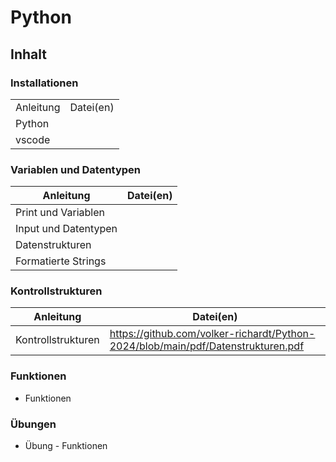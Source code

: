 <html>
  <head>
    <meta http-equiv="content-type" content="text/html; charset=windows-1252">
  </head>
  <body>
    <h1 id="python">Python</h1>
    <h2 id="inhalt">Inhalt</h2>
    <h3 id="installationen">Installationen</h3>
    <table>
      <tbody>
        <tr>
          <td>Anleitung</td>
          <td>Datei(en)</td>
        </tr>
        <tr>
          <td>Python</td>
          <td><br>
          </td>
        </tr>
        <tr>
          <td>vscode</td>
          <td><br>
          </td>
        </tr>
      </tbody>
    </table>
    <h3 id="variablen-und-datentypen">Variablen und Datentypen</h3>
    <table>
      <thead>
        <tr>
          <th>Anleitung</th>
          <th>Datei(en)</th>
        </tr>
      </thead>
      <tbody>
        <tr>
          <td>Print und Variablen</td>
          <td><br>
          </td>
        </tr>
        <tr>
          <td>Input und Datentypen</td>
          <td><br>
          </td>
        </tr>
        <tr>
          <td>Datenstrukturen</td>
          <td><br>
          </td>
        </tr>
        <tr>
          <td>Formatierte Strings</td>
          <td><br>
          </td>
        </tr>
      </tbody>
    </table>
    <h3 id="kontrollstrukturen">Kontrollstrukturen</h3>
    <table>
      <thead>
        <tr>
          <th>Anleitung</th>
          <th>Datei(en)</th>
        </tr>
      </thead>
      <tbody>
        <tr>
          <td>Kontrollstrukturen</td>
          <td> <a href="https://github.com/volker-richardt/Python-2024/blob/main/pdf/Datenstrukturen.pdf">https://github.com/volker-richardt/Python-2024/blob/main/pdf/Datenstrukturen.pdf</a>
          </td>
        </tr>
      </tbody>
    </table>
    <h3 id="funktionen">Funktionen</h3>
    <ul>
      <li>Funktionen</li>
    </ul>
    <h3 id="-bungen">Übungen</h3>
    <ul>
      <li>Übung - Funktionen</li>
    </ul>
  </body>
</html>
